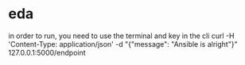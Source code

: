 # eda


in order to run, you need to use the terminal and key in the cli
curl -H 'Content-Type: application/json' -d "{\"message\": \"Ansible is alright\"}" 127.0.0.1:5000/endpoint
